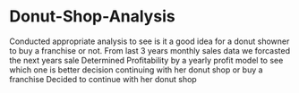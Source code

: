 # Donut-Shop-Analysis
Conducted appropriate analysis to see is it a good idea for  a donut showner to buy a franchise or not.
From last 3 years monthly sales data we forcasted the next years sale
Determined Profitability by a yearly profit model to see which one is better decision continuing with her donut shop or buy a franchise
Decided to continue with her donut shop
